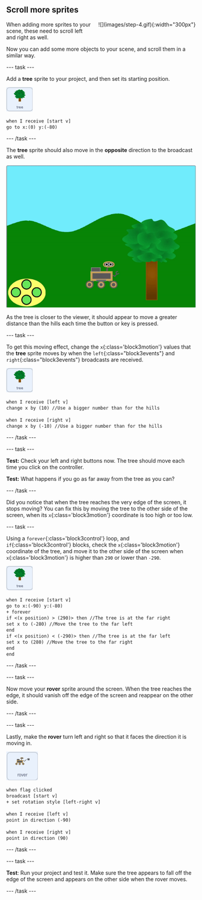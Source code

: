 ## Scroll more sprites

<div style="display: flex; flex-wrap: wrap">
<div style="flex-basis: 200px; flex-grow: 1; margin-right: 15px;">
When adding more sprites to your scene, these need to scroll left and right as well.
</div>
<div>
![](images/step-4.gif){:width="300px"}
</div>
</div>

Now you can add some more objects to your scene, and scroll them in a similar way.

--- task ---

Add a **tree** sprite to your project, and then set its starting position.

![The tree sprite.](images/tree-sprite.png)
```blocks3
when I receive [start v]
go to x:(0) y:(-80)
```

--- /task ---

The **tree** sprite should also move in the **opposite** direction to the broadcast as well.

![Animation of a tree moving right and left, showing the x coordinate changing.](images/scrolling-tree.gif)

As the tree is closer to the viewer, it should appear to move a greater distance than the hills each time the button or key is pressed.

--- task ---

To get this moving effect, change the `x`{:class='block3motion'} values that the **tree** sprite moves by when the `left`{:class="block3events"} and `right`{:class="block3events"} broadcasts are received.

![The tree sprite.](images/tree-sprite.png)

```blocks3
when I receive [left v]
change x by (10) //Use a bigger number than for the hills

when I receive [right v]
change x by (-10) //Use a bigger number than for the hills
```

--- /task ---

--- task ---

**Test:** Check your left and right buttons now. The tree should move each time you click on the controller.

**Test:** What happens if you go as far away from the tree as you can?

--- /task ---

Did you notice that when the tree reaches the very edge of the screen, it stops moving? You can fix this by moving the tree to the other side of the screen, when its `x`{:class='block3motion'} coordinate is too high or too low.

--- task ---

Using a `forever`{:class='block3control'} loop, and `if`{:class='block3control'} blocks, check the `x`{:class='block3motion'} coordinate of the tree, and move it to the other side of the screen when `x`{:class='block3motion'} is higher than `290` or lower than `-290`.

![The tree sprite.](images/tree-sprite.png)

```blocks3
when I receive [start v]
go to x:(-90) y:(-80)
+ forever
if <(x position) > (290)> then //The tree is at the far right
set x to (-280) //Move the tree to the far left
end
if <(x position) < (-290)> then //The tree is at the far left
set x to (280) //Move the tree to the far right
end
end
```

--- /task ---

--- task ---

Now move your **rover** sprite around the screen. When the tree reaches the edge, it should vanish off the edge of the screen and reappear on the other side.

--- /task ---

--- task ---

Lastly, make the **rover** turn left and right so that it faces the direction it is moving in.

![The rover sprite.](images/rover-sprite.png)

```blocks3
when flag clicked
broadcast [start v]
+ set rotation style [left-right v]

when I receive [left v]
point in direction (-90)

when I receive [right v]
point in direction (90)
```

--- /task ---

--- task ---

**Test**: Run your project and test it. Make sure the tree appears to fall off the edge of the screen and appears on the other side when the rover moves.

--- /task ---
